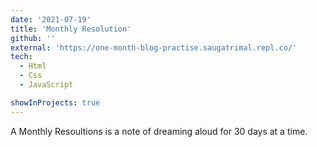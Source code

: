 ```yaml
---
date: '2021-07-19'
title: 'Monthly Resolution'
github: ''
external: 'https://one-month-blog-practise.saugatrimal.repl.co/'
tech:
  - Html
  - Css
  - JavaScript

showInProjects: true
---
```


A Monthly Resoultions is a note of dreaming aloud for 30 days at a time.